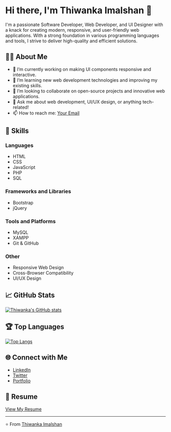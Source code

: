 # Hi there, I'm Thiwanka Imalshan 👋

I'm a passionate Software Developer, Web Developer, and UI Designer with a knack for creating modern, responsive, and user-friendly web applications. With a strong foundation in various programming languages and tools, I strive to deliver high-quality and efficient solutions.

## 👨‍💻 About Me

- 🔭 I’m currently working on making UI components responsive and interactive.
- 🌱 I’m learning new web development technologies and improving my existing skills.
- 👯 I’m looking to collaborate on open-source projects and innovative web applications.
- 💬 Ask me about web development, UI/UX design, or anything tech-related!
- 📫 How to reach me: [Your Email](mailto:thiwankaimalshan2001@gmail.com)

## 🚀 Skills

### Languages
- HTML
- CSS
- JavaScript
- PHP
- SQL

### Frameworks and Libraries
- Bootstrap
- jQuery

### Tools and Platforms
- MySQL
- XAMPP
- Git & GitHub

### Other
- Responsive Web Design
- Cross-Browser Compatibility
- UI/UX Design

## 📈 GitHub Stats

[![Thiwanka's GitHub stats](https://github-readme-stats.vercel.app/api?username=ThiwankaImalshan&show_icons=true&theme=dark)](https://github.com/ThiwankaImalshan)

## 🏆 Top Languages

[![Top Langs](https://github-readme-stats.vercel.app/api/top-langs/?username=ThiwankaImalshan&layout=compact&theme=dark)](https://github.com/ThiwankaImalshan)

## 🌐 Connect with Me

- [LinkedIn](https://www.linkedin.com/in/thiwanka-imalshan)
- [Twitter](https://twitter.com/ThiwankaImalshan)
- [Portfolio](https://ThiwankaImalshan.com)

## 📄 Resume

[View My Resume](https://thiwanka-imalshan.com)

---

⭐️ From [Thiwanka Imalshan](https://github.com/ThiwankaImalshan)
